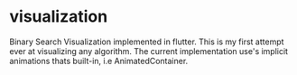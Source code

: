 # visualization

Binary Search Visualization implemented in flutter.
This is my first attempt ever at visualizing any algorithm.
The current implementation use's implicit animations thats built-in, i.e AnimatedContainer.
